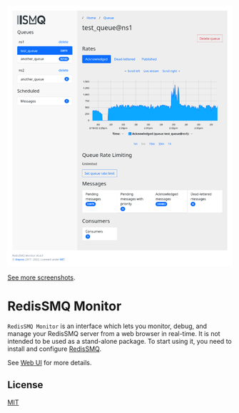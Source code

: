 
![RedisSMQ Monitor home](./screenshots/screenshot-00002.png)

[See more screenshots](./screenshots).

# RedisSMQ Monitor

`RedisSMQ Monitor` is an interface which lets you monitor, debug, and manage your RedisSMQ server from a web browser in
real-time. It is not intended to be used as a stand-alone package. To start using it, you need to install and 
configure [RedisSMQ](https://github.com/weyoss/redis-smq).

See [Web UI](https://github.com/weyoss/redis-smq/blob/master/docs/web-ui.md) for more details. 

## License

[MIT](https://github.com/weyoss/redis-smq/blob/master/LICENSE)